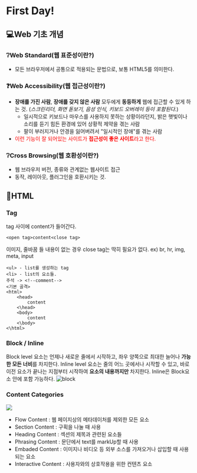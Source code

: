 # First Day!

## 💻Web 기초 개념
### ❔Web Standard(웹 표준성이란?)
* 모든 브라우저에서 공통으로 적용되는 문법으로, 보통 HTML5를 의미한다.
### ❓Web Accessibility(웹 접근성이란?)
- **장애를 가진 사람**, **장애를 갖지 않은 사람** 모두에게 **동등하게** 웹에 접근할 수 있게 하는 것. (_스크린리더, 화면 돋보기, 음성 인식, 키보드 오버레이 등이 포함된다._)
  - 일시적으로 키보드나 마우스를 사용하지 못하는 상황이라던지, 밝은 햇빛이나 소리를 듣기 힘든 환경에 있어 상황적 제약을 겪는 사람
  - 팔이 부러지거나 안경을 잃어버려서 "일시적인 장애"를 겪는 사람
- <span style="color: red">이런 기능이 잘 되어있는 사이트가 **접근성이 좋은 사이트**라고 한다.</span>
### ❔Cross Browsing(웹 호환성이란?)
- 웹 브라우저 버전, 종류와 관계없는 웹사이트 접근
- 동작, 레이아웃, 플러그인을 호환시키는 것.

## 📃HTML
### Tag
tag 사이에 content가 들어간다.
```
<open tag>content<close tag>
```
이미지, 줄바꿈 들 내용이 없는 경우 close tag는 딱히 필요가 없다. ex) br, hr, img, meta, input
```
<ul> - list를 생성하는 tag
<li> - list의 요소들.
주석 -> <!--comment-->
<기본 골격>
<html>
    <head>
    	content
    <\head>
    <body>
    	content
    <\body>
<\html>
```
### Block / Inline
Block level 요소는 언제나 새로운 줄에서 시작하고, 좌우 양쪽으로 최대한 늘어나 **가능한 모든 너비**를 차지한다.
Inline level 요소는 줄의 어느 곳에서나 시작할 수 있고, 바로 이전 요소가 끝나는 지점부터 시작하여 **요소의 내용까지만** 차지한다.
Inline은 Block요소 안에 포함 가능하다.
![block](https://images.velog.io/images/songjy377/post/b373cdfb-e71d-45b5-9f2f-d8ea86cf0bac/bb.jpg)

### Content Categories
![](https://images.velog.io/images/songjy377/post/46333756-1bce-426f-98e5-96b06c4b3217/image.png)
- Flow Content : 웹 페이지상의 메타데이처를 제외한 모든 요소
- Section Content : 구획을 나눌 때 사용
- Heading Content : 섹션의 제목과 관련된 요소들
- Phrasing Content : 문단에서 text를 markUp할 때 사용
- Embaded Content : 이미지나 비디오 등 외부 소스를 가져오거나 삽입할 때 사용되는 요소
- Interactive Content : 사용자와의 상호작용을 위한 컨텐츠 요소